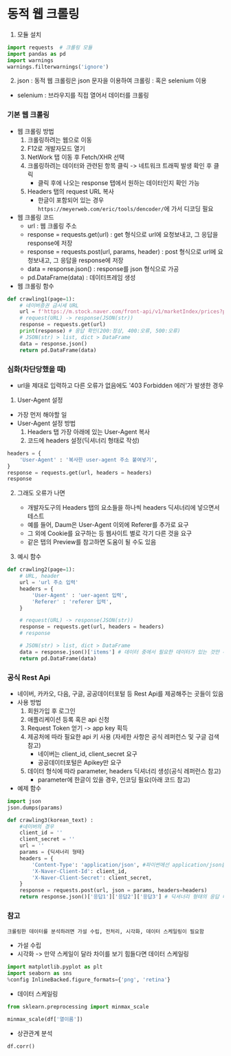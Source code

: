 # 동적 웹 크롤링

1. 모듈 설치
```python
import requests  # 크롤링 모듈
import pandas as pd
import warnings
warnings.filterwarnings('ignore')
```

2. json
 : 동적 웹 크롤링은 json 문자을 이용하여 크롤링
 : 혹은 selenium 이용
 * selenium : 브라우지를 직접 열어서 데이터를 크롤링

### 기본 웹 크롤링
* 웹 크롤링 방법
    1. 크롤링하려는 웹으로 이동
    2. F12로 개발자모드 열기
    3. NetWork 탭 이동 후 Fetch/XHR 선택
    4. 크롤링하려는 데이터와 관련된 항목 클릭 -> 네트워크 트래픽 발생 확인 후 클릭
        * 클릭 후에 나오는 response 탭에서 원하는 데이터인지 확인 가능
    5. Headers 탭의 request URL 복사
        * 한글이 포함되어 있는 경우 `https://meyerweb.com/eric/tools/dencoder/`에 가서 디코딩 필요
* 웹 크롤링 코드
    * url : 웹 크롤링 주소
    * response = requests.get(url) : get 형식으로 url에 요청보내고, 그 응답을 response에 저장
    * response = requests.post(url, params, header) : post 형식으로 url에 요청보내고, 그 응답을 response에 저장
    * data = response.json() : response를 json 형식으로 가공
    * pd.DataFrame(data) : 데이터프레임 생성
* 웹 크롤링 함수
```python
def crawling1(page=1): 
    # 네이버증권 금시세 URL 
    url = f'https://m.stock.naver.com/front-api/v1/marketIndex/prices?page={page}&category=energy&reutersCode=CLcv1'
    # request(URL) -> response(JSON(str)) 
    response = requests.get(url)
    print(response) # 응답 확인(200:정상, 400:오류, 500:오류)
    # JSON(str) > list, dict > DataFrame
    data = response.json()
    return pd.DataFrame(data)
```

### 심화(차단당했을 때)
* url을 제대로 입력하고 다른 오류가 없음에도 '403 Forbidden 에러'가 발생한 경우

1. User-Agent 설정
* 가장 먼저 해야할 일
* User-Agent 설정 방법
    1. Headers 탭 가장 아래에 있는 User-Agent 복사
    2. 코드에 headers 설정(딕셔너리 형태로 작성)
```python
headers = {
    'User-Agent' : '복사한 user-agent 주소 붙여넣기',
}
response = requests.get(url, headers = headers)
response
```

2. 그래도 오류가 나면
    * 개발자도구의 Headers 탭의 요소들을 하나씩 headers 딕셔너리에 넣으면서 테스트
    * 예를 들어, Daum은 User-Agent 이외에 Referer를 추가로 요구
    * 그 외에 Cookie를 요구하는 등 웹사이트 별로 각기 다른 것을 요구
    * 같은 탭의 Preview를 참고하면 도움이 될 수도 있음

3. 예시 함수
```python
def crawling2(page=1): 
    # URL, header
    url = 'url 주소 입력'
    headers = {
        'User-Agent' : 'uer-agent 입력',
        'Referer' : 'referer 입력',
    }

    # request(URL) -> response(JSON(str)) 
    response = requests.get(url, headers = headers)
    # response

    # JSON(str) > list, dict > DataFrame
    data = response.json()['items'] # 데이터 중에서 필요한 데이터가 있는 것만 추출
    return pd.DataFrame(data)
```


### 공식 Rest Api
* 네이버, 카카오, 다음, 구글, 공공데이터포털 등 Rest Api를 제공해주는 곳들이 있음
* 사용 방법
    1. 회원가입 후 로그인
    2. 애플리케이션 등록 혹은 api 신청
    3. Request Token 얻기 -> app key 획득
    4. 제공처에 따라 필요한 api 키 사용 (자세한 사항은 공식 레퍼런스 및 구글 검색 참고)
        * 네이버는 client_id, client_secret 요구
        * 공공데이터포털은 Apikey만 요구
    5. 데이터 형식에 따라 parameter, headers 딕셔너리 생성(공식 레퍼런스 참고)
        * parameter에 한글이 있을 경우, 인코딩 필요(아래 코드 참고)
* 예제 함수
```python
import json
json.dumps(params)
```
```python
def crawling3(korean_text) : 
    #네이버의 경우
    client_id = ''
    client_secret = ''
    url = ''
    params = {딕셔너리 형태}
    headers = {
        'Content-Type': 'application/json', #파이썬에선 application/json을 사용
        'X-Naver-Client-Id': client_id,
        'X-Naver-Client-Secret': client_secret,
    }
    response = requests.post(url, json = params, headers=headers)
    return response.json()['응답1']['응답2']['응답3'] # 딕셔너리 형태의 응답 내부의 내부의 내부의 데이터 추출
```


### 참고
`크롤링한 데이터를 분석하려면 가설 수립, 전처리, 시각화, 데이터 스케일링이 필요함`
* 가설 수립
* 시각화 -> 만약 스케일이 달라 차이를 보기 힘들다면 데이터 스케일링
```python
import matplotlib.pyplot as plt 
import seaborn as sns
%config InlineBacked.figure_formats={'png', 'retina'}
```
* 데이터 스케일링 
```python
from sklearn.preprocessing import minmax_scale

minmax_scale(df['열이름'])
```
* 상관관계 분석
```python
df.corr()
```

